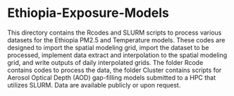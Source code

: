 # Ethiopia-Exposure-Models

This directory contains the Rcodes and SLURM scripts to process various datasets for the Ethiopia PM2.5 and Temperature models. These codes are designed to import the spatial modeling grid, import the dataset to be processed, implement data extract and interpolation to the spatial modeling grid, and write outputs of daily interpolated grids. The folder Rcode contains codes to process the data, the folder Cluster contains scripts for Aerosol Optical Depth (AOD) gap-filling models submitted to a HPC that utilizes SLURM. Data are available publicly or upon request.
